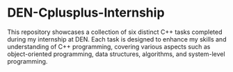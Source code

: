 # DEN-Cplusplus-Internship
This repository showcases a collection of six distinct C++ tasks completed during my internship at DEN. Each task is designed to enhance my skills and understanding of C++ programming, covering various aspects such as object-oriented programming, data structures, algorithms, and system-level programming.
